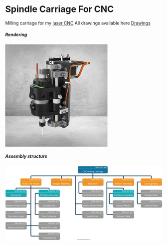 # Spindle Carriage For CNC
Milling carriage for my [laser CNC](https://github.com/veresvr/LaserCNCMachine)
All drawings available here [Drawings](https://github.com/veresvr/SpindleCarriageForCNC/tree/main/Drawings/AllDrawings.pdf)

##### Rendering
<img src="https://github.com/veresvr/SpindleCarriageForCNC/blob/main/preview.png" width="65%"></img>
##### Assembly structure
 <img src="https://github.com/veresvr/SpindleCarriageForCNC/blob/main/CNCMillingCarriage.svg"></img>
 
